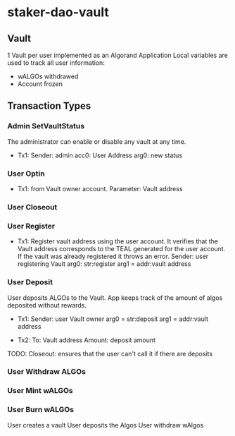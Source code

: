 # staker-dao-vault

## Vault

1 Vault per user implemented as an Algorand Application
Local variables are used to track all user information:
* wALGOs withdrawed 
* Account frozen

## Transaction Types

### Admin SetVaultStatus

The administrator can enable or disable any vault at any time.
* Tx1: 
Sender: admin
acc0: User Address
arg0: new status




### User Optin

* Tx1: from Vault owner account. Parameter: Vault address

### User Closeout


### User Register

* Tx1: Register vault address using the user account. It verifies that the Vault address corresponds to the TEAL generated for the user account. 
If the vault was already registered it throws an error.
Sender: user registering Vault 
arg0: str:register
arg1 = addr:vault address

### User Deposit

User deposits ALGOs to the Vault. App keeps track of the amount of algos deposited without rewards.

* Tx1: 
Sender: user Vault owner
arg0 = str:deposit
arg1 = addr:vault address

* Tx2: 
To: Vault address
Amount: deposit amount


TODO:
Closeout: ensures that the user can't call it if there are deposits

### User Withdraw ALGOs

### User Mint wALGOs

### User Burn wALGOs

User creates a vault
User deposits the Algos 
User withdraw wAlgos
